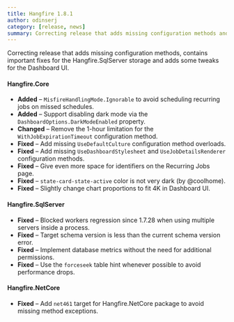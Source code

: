 ```yaml
---
title: Hangfire 1.8.1
author: odinserj
category: [release, news]
summary: Correcting release that adds missing configuration methods and contains important fixes for Hangfire.SqlServer.
---
```


Correcting release that adds missing configuration methods, contains important fixes for the Hangfire.SqlServer storage and adds some tweaks for the Dashboard UI.

#### Hangfire.Core

* **Added** – `MisfireHandlingMode.Ignorable` to avoid scheduling recurring jobs on missed schedules.
* **Added** – Support disabling dark mode via the `DashboardOptions.DarkModeEnabled` property.
* **Changed** – Remove the 1-hour limitation for the `WithJobExpirationTimeout` configuration method.
* **Fixed** – Add missing `UseDefaultCulture` configuration method overloads.
* **Fixed** – Add missing `UseDashboardStylesheet` and `UseJobDetailsRenderer` configuration methods.
* **Fixed** – Give even more space for identifiers on the Recurring Jobs page.
* **Fixed** – `state-card-state-active` color is not very dark (by @coolhome).
* **Fixed** – Slightly change chart proportions to fit 4K in Dashboard UI.

#### Hangfire.SqlServer

* **Fixed** – Blocked workers regression since 1.7.28 when using multiple servers inside a process.
* **Fixed** – Target schema version is less than the current schema version error.
* **Fixed** – Implement database metrics without the need for additional permissions.
* **Fixed** – Use the `forceseek` table hint whenever possible to avoid performance drops.
      
#### Hangfire.NetCore

* **Fixed** – Add `net461` target for Hangfire.NetCore package to avoid missing method exceptions.
